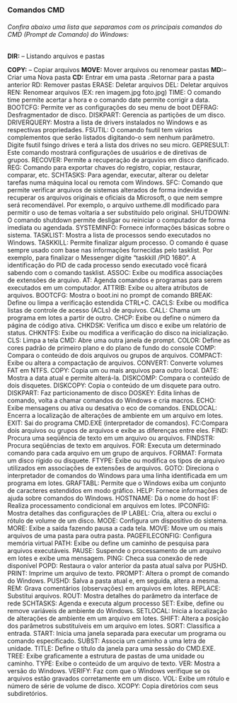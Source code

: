 ### Comandos CMD

###### Confira abaixo uma lista que separamos com os principais comandos do CMD (Prompt de Comando) do Windows: 

**DIR:** – Listando arquivos e pastas

**COPY:** – Copiar arquivos
**MOVE:** Mover arquivos ou renomear pastas
**MD:**– Criar uma Nova pasta
**CD:** Entrar em uma pasta
.:Retornar para a pasta anterior
RD:  Remover pastas
ERASE: Deletar arquivos
DEL:  Deletar arquivos
REN: Renomear arquivos (EX: ren imagem.jpg foto.jpg)
TIME:  O comando time permite acertar a hora e o comando date permite corrigir a data.
BOOTCFG: Permite ver as configurações do seu menu de boot
DEFRAG: Desfragmentador de disco.
DISKPART: Gerencia as partições de um disco.
DRIVERQUERY: Mostra a lista de drivers instalados no Windows e as respectivas propriedades.
FSUTIL: O comando fsutil tem vários complementos que serão listados digitando-o sem nenhum parâmetro. Digite fsutil fsingo drives e terá a lista dos drives no seu micro.
GEPRESULT: Este comando mostrará configurações de usuários e de diretivas de grupos.
RECOVER: Permite a recuperação de arquvios em disco danificado.
REG: Comando para exportar chaves do registro, copiar, restaurar, comparar, etc.
SCHTASKS: Para agendar, executar, alterar ou deletar tarefas numa máquina local ou remota com Windows.
SFC: Comando que permite verificar arquivos de sistemas alterados de forma indevida e recuperar os arquivos originais e oficiais da Microsoft, o que nem sempre será recomendável. Por exemplo, o arquivo uxtheme.dll modificado para permitir o uso de temas voltaria a ser substituído pelo original.
SHUTDOWN: O comando shutdown permite desligar ou reiniciar o computador de forma imediata ou agendada.
SYSTEMINFO: Fornece informações básicas sobre o sistema.
TASKLIST: Mostra a lista de processos sendo executados no Windows.
TASKKILL: Permite finalizar algum processo. O comando é quase sempre usado com base nas informações fornecidas pelo tasklist. Por exemplo, para finalizar o Messenger digite “taskkill /PID 1680”. A identificação do PID de cada processo sendo executado você ficará sabendo com o comando tasklist.
ASSOC: Exibe ou modifica associações de extensões de arquivo.
AT: Agenda comandos e programas para serem executados em um computador.
ATTRIB: Exibe ou altera atributos de arquivos.
BOOTCFG: Mostra o boot.ini no prompt de comando
BREAK: Define ou limpa a verificação estendida CTRL+C.
CACLS: Exibe ou modifica listas de controle de acesso (ACLs) de arquivos.
CALL: Chama um programa em lotes a partir de outro.
CHCP: Exibe ou define o número da página de código ativa.
CHKDSK: Verifica um disco e exibe um relatório de status.
CHKNTFS: Exibe ou modifica a verificação do disco na inicialização.
CLS: Limpa a tela
CMD: Abre uma outra janela de prompt.
COLOR: Define as cores padrão de primeiro plano e do plano de fundo do console
COMP: Compara o conteúdo de dois arquivos ou grupos de arquivos.
COMPACT: Exibe ou altera a compactação de arquivos.
CONVERT: Converte volumes FAT em NTFS.
COPY: Copia um ou mais arquivos para outro local.
DATE: Mostra a data atual e permite alterá-la.
DISKCOMP: Compara o conteúdo de dois disquetes.
DISKCOPY: Copia o conteúdo de um disquete para outro.
DISKPART: Faz particionamento de disco
DOSKEY: Edita linhas de comando, volta a chamar comandos do Windows e cria macros.
ECHO: Exibe mensagens ou ativa ou desativa o eco de comandos.
ENDLOCAL: Encerra a localização de alterações de ambiente em um arquivo em lotes.
EXIT: Sai do programa CMD.EXE (interpretador de comandos).
FC:Compara dois arquivos ou grupos de arquivos e exibe as diferenças entre eles.
FIND: Procura uma seqüência de texto em um arquivo ou arquivos.
FINDSTR: Procura seqüências de texto em arquivos.
FOR: Executa um determinado comando para cada arquivo em um grupo de arquivos.
FORMAT: Formata um disco rígido ou disquete.
FTYPE: Exibe ou modifica os tipos de arquivo utilizados em associações de extensões de arquivos.
GOTO: Direciona o interpretador de comandos do Windows para uma linha identificada em um programa em lotes.
GRAFTABL: Permite que o Windows exiba um conjunto de caracteres estendidos em modo gráfico.
HELP: Fornece informações de ajuda sobre comandos do Windows.
HOSTNAME: Dá o nome do host
IF: Realiza processamento condicional em arquivos em lotes.
IPCONFIG: Mostra detalhes das configurações de IP
LABEL: Cria, altera ou exclui o rótulo de volume de um disco.
MODE: Configura um dispositivo do sistema.
MORE: Exibe a saída fazendo pausa a cada tela.
MOVE: Move um ou mais arquivos de uma pasta para outra pasta.
PAGEFILECONFIG: Configura memória virtual
PATH: Exibe ou define um caminho de pesquisa para arquivos executáveis.
PAUSE: Suspende o processamento de um arquivo em lotes e exibe uma mensagem.
PING: Checa sua conexão de rede disponível
POPD: Restaura o valor anterior da pasta atual salva por PUSHD.
PRINT: Imprime um arquivo de texto.
PROMPT: Altera o prompt de comando do Windows.
PUSHD: Salva a pasta atual e, em seguida, altera a mesma.
REM: Grava comentários (observações) em arquivos em lotes.
REPLACE: Substitui arquivos.
ROUT: Mostra detalhes do parâmetro da interface de rede
SCHTASKS: Agenda e executa algum processo
SET: Exibe, define ou remove variáveis de ambiente do Windows.
SETLOCAL: Inicia a localização de alterações de ambiente em um arquivo em lotes.
SHIFT: Altera a posição dos parâmetros substituíveis em um arquivo em lotes.
SORT: Classifica a entrada.
START: Inicia uma janela separada para executar um programa ou comando especificado.
SUBST: Associa um caminho a uma letra de unidade.
TITLE: Define o título da janela para uma sessão do CMD.EXE.
TREE: Exibe graficamente a estrutura de pastas de uma unidade ou caminho.
TYPE: Exibe o conteúdo de um arquivo de texto.
VER: Mostra a versão do Windows.
VERIFY: Faz com que o Windows verifique se os arquivos estão gravados corretamente em um disco.
VOL: Exibe um rótulo e número de série de volume de disco.
XCOPY: Copia diretórios com seus subdiretórios.

